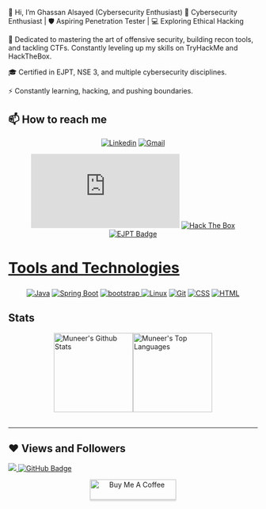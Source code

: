 👋 Hi, I’m Ghassan Alsayed (Cybersecurity Enthusiast)
🔐 Cybersecurity Enthusiast | 🛡️ Aspiring Penetration Tester | 💻 Exploring Ethical Hacking

🚀 Dedicated to mastering the art of offensive security, building recon tools, and tackling CTFs. Constantly leveling up my skills on TryHackMe and HackTheBox.

🎓 Certified in EJPT, NSE 3, and multiple cybersecurity disciplines.

⚡ Constantly learning, hacking, and pushing boundaries.

## 📫 How to reach me

<p align="center">
  <a href="https://www.linkedin.com/in/ghaalsayed/"><img alt="Linkedin" src="https://img.shields.io/badge/LinkedIn-0077B5?style=for-the-badge&logo=linkedin&logoColor=white"></a>
  <a href="mailto:munirahmedjamali@gmail.com"><img alt="Gmail" src="https://img.shields.io/badge/Gmail-D14836?style=for-the-badge&logo=gmail&logoColor=white"></a>
</p>

</p>

<p align="center">
  <iframe src="https://tryhackme.com/api/v2/badges/public-profile?userPublicId=2354416" style="border:none;"></iframe>
  <a href="https://app.hackthebox.com/profile/308067">
    <img src="https://www.hackthebox.com/badge/url/your-badge" alt="Hack The Box" />
  </a>
  <a href="https://academy.hackthebox.com/achievement/badge/e38e8f2d-5f94-11ef-864f-bea50ffe6cb4">
    <img src="https://api.accredible.com/v1/frontend/credential_website_embed_image/badge/81816465" alt="EJPT Badge" />
  </a>
</p>

<h2 style="font-size:30px" align ="left" width = 100%><u>Tools and Technologies</u></h2>
<p align="center">
  <a href="#"><img alt="Java" src="https://img.shields.io/badge/Java-007396?style=for-the-badge&logo=java&logoColor=white"></a>
  <a href="#"><img alt="Spring Boot" src="https://img.shields.io/badge/Spring_Boot-6DB33F?style=for-the-badge&logo=spring-boot&logoColor=white"></a>
  <a href="#"> <img src="https://img.shields.io/badge/Bootstrap-563D7C?style=for-the-badge&logo=bootstrap&logoColor=white" alt="bootstrap" />
  <a href="#"><img alt="Linux" src="https://img.shields.io/badge/Linux-FCC624?style=for-the-badge&logo=linux&logoColor=black"></a>
  <a href="#"><img alt="Git" src="https://img.shields.io/badge/GIT-E44C30?style=for-the-badge&logo=git&logoColor=white"></a>
  <a href="#"><img alt="CSS" src="https://img.shields.io/badge/CSS3-1572B6?style=for-the-badge&logo=css3&logoColor=white"></a>
  <a href="#"><img alt="HTML" src="https://img.shields.io/badge/HTML5-E34F26?style=for-the-badge&logo=html5&logoColor=white"></a>
</p>

## Stats
<div style="display: flex; align-items: center; justify-content: center;">
  <a href="https://github.com/imahmedmunir">
    <img alt="Muneer's Github Stats" src="https://denvercoder1-github-readme-stats.vercel.app/api/?username=imahmedmunir&show_icons=true&count_private=true&layout=compact&theme=gotham" height="160px"/>
  </a>
  <a href="https://github.com/imahmedmunir">
    <img alt="Muneer's Top Languages" src="https://github-readme-stats.vercel.app/api/top-langs/?username=imahmedmunir&langs_count=8&layout=compact&theme=gotham&hide=Jupyter%20Notebook" height="160px"/>
  </a>
</div>
<br>
<hr>

## ❤ Views and Followers
<a href="https://github.com/Meghna-DAS/github-profile-views-counter">
    <img src="https://komarev.com/ghpvc/?username=imahmedmunir">
</a>
<a href="https://github.com/imahmedmunir?tab=followers"><img src="https://img.shields.io/github/followers/imahmedmunir?label=Followers&style=social" alt="GitHub Badge"></a>



<p align="center">
  <a href="https://buymeacoffee.com/imahmedmunir" target="_blank"><img src="https://www.buymeacoffee.com/assets/img/custom_images/orange_img.png" alt="Buy Me A Coffee" style="height: 41px !important;width: 174px !important;box-shadow: 0px 3px 2px 0px rgba(190, 190, 190, 0.5) !important;-webkit-box-shadow: 0px 3px 2px 0px rgba(190, 190, 190, 0.5) !important;" ></a>
</p>
